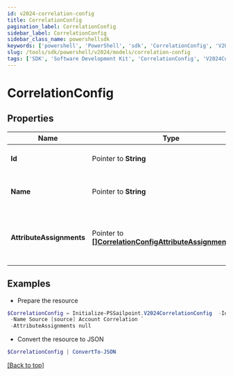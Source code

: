 ```yaml
---
id: v2024-correlation-config
title: CorrelationConfig
pagination_label: CorrelationConfig
sidebar_label: CorrelationConfig
sidebar_class_name: powershellsdk
keywords: ['powershell', 'PowerShell', 'sdk', 'CorrelationConfig', 'V2024CorrelationConfig'] 
slug: /tools/sdk/powershell/v2024/models/correlation-config
tags: ['SDK', 'Software Development Kit', 'CorrelationConfig', 'V2024CorrelationConfig']
---
```



# CorrelationConfig

## Properties

Name | Type | Description | Notes
------------ | ------------- | ------------- | -------------
**Id** |  Pointer to **String** | The ID of the correlation configuration. | [optional] 
**Name** |  Pointer to **String** | The name of the correlation configuration. | [optional] 
**AttributeAssignments** |  Pointer to [**[]CorrelationConfigAttributeAssignmentsInner**](correlation-config-attribute-assignments-inner) | The list of attribute assignments of the correlation configuration. | [optional] 

## Examples

- Prepare the resource
```powershell
$CorrelationConfig = Initialize-PSSailpoint.V2024CorrelationConfig  -Id 2c9180835d191a86015d28455b4a2329 `
 -Name Source [source] Account Correlation `
 -AttributeAssignments null
```

- Convert the resource to JSON
```powershell
$CorrelationConfig | ConvertTo-JSON
```


[[Back to top]](#) 

